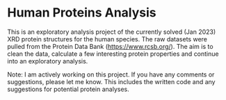 # Human Proteins Analysis

This is an exploratory analysis project of the currently solved (Jan 2023) XRD protein structures for the human 
species. The raw datasets were pulled from the Protein Data Bank (https://www.rcsb.org/). The aim is to clean 
the data, calculate a few interesting protein properties and continue into an exploratory analysis.


Note: I am actively working on this project. If you have any comments or suggestions, please let me know. This 
includes the written code and any suggestions for potential protein analyses.

